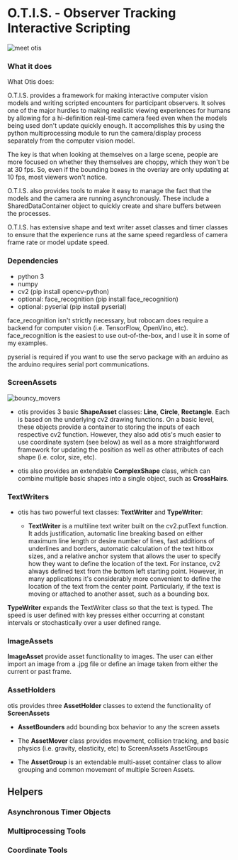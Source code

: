 # O.T.I.S. - Observer Tracking Interactive Scripting

  ![meet otis](./github_otis_one.gif)

### What it does
What Otis does: 

O.T.I.S. provides a framework for making interactive computer vision models and writing scripted encounters for participant 
observers. It solves one of the major hurdles to making realistic viewing experiences for humans by allowing for a 
hi-definition real-time camera feed even when the models being used don't update quickly enough. It accomplishes this by 
using the python multiprocessing module to run the camera/display process separately from the computer vision model.

The key is that when looking at themselves on a large scene, people are more focused on whether they themselves are 
choppy, which they won't be at 30 fps. So, even if the bounding boxes in the overlay are only updating at 10 fps, most 
viewers won't notice.

O.T.I.S. also provides tools to make it easy to manage the fact that the models and the camera are running asynchronously. 
These include a SharedDataContainer object to quickly create and share buffers between the processes. 

O.T.I.S. has extensive shape and text writer asset classes and timer classes to ensure that the experience runs at the 
same speed regardless of camera frame rate or model update speed.

### Dependencies
- python 3
- numpy
- cv2 (pip install opencv-python)
- optional: face_recognition (pip install face_recognition)
- optional: pyserial (pip install pyserial)

face_recognition isn't strictly necessary, but robocam does require a backend for computer vision (i.e. TensorFlow, 
OpenVino, etc). face_recognition is the easiest to use out-of-the-box, and I use it in some of my examples. 

pyserial is required if you want to use the servo package with an arduino as the arduino requires serial port 
communications. 

### ScreenAssets
  ![bouncy_movers](./otis/test_scripts/bouncy_movers.gif)
- otis provides 3 basic **ShapeAsset** classes: **Line**, **Circle**, **Rectangle**. Each is based on the underlying cv2 drawing functions. 
On a basic level, these objects provide a container to storing the inputs of each respective cv2 function. However, they
also add otis's much easier to use coordinate system (see below) as well as a more straightforward framework for updating 
the position as well as other attributes of each shape (i.e. color, size, etc).

- otis also provides an extendable **ComplexShape** class, which can combine multiple basic shapes into a single object, 
such as **CrossHairs**.

### TextWriters
- otis has two powerful text classes: **TextWriter** and **TypeWriter**:

    - **TextWriter** is a multiline text writer built on the cv2.putText function. It adds justification, automatic line breaking 
based on either maximum line length or desire number of lines, fast additions of underlines and borders, automatic calculation 
of the text hitbox sizes, and a relative anchor system that 
allows the user to specify how they want to define the location of the text. For instance, cv2 always defined text from the 
bottom left starting point. However, in many applications it's considerably more convenient to define the location of the text
from the center point. Particularly, if the text is moving or attached to another asset, such as a bounding box. 

**TypeWriter** expands the TextWriter class so that the text is typed. The speed is user defined with key presses either 
occurring at constant intervals or stochastically over a user defined range. 

### ImageAssets

**ImageAsset** provide asset functionality to images. The user can either import an image from a .jpg file or define 
an image taken from either the current or past frame. 

### AssetHolders

otis provides three **AssetHolder** classes to extend the functionality of **ScreenAssets**

- **AssetBounders** add bounding box behavior to any the screen assets

- The **AssetMover** class provides movement, collision tracking, and basic physics (i.e. gravity, elasticity, etc) to 
ScreenAssets
AssetGroups
- The **AssetGroup** is an extendable multi-asset container class to allow grouping and common movement of multiple Screen Assets.

## Helpers

### Asynchronous Timer Objects
### Multiprocessing Tools
### Coordinate Tools
